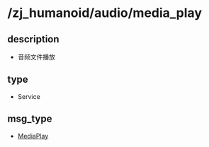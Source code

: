 # /zj_humanoid/audio/media_play

## description
- 音频文件播放

## type
- Service

## msg_type
- [MediaPlay](../../../../zj_humanoid_types.md#MediaPlay)

